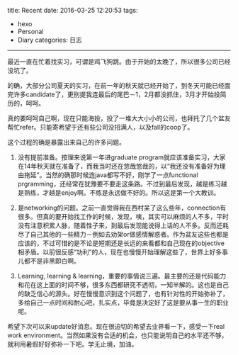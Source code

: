 title: Recent
date: 2016-03-25 12:20:53
tags:
- hexo
- Personal
- Diary 
categories: 日志

---


最近一直在忙着找实习，可谓是鸡飞狗跳。由于开始的太晚了，所以很多公司已经没坑了。

的确，大部分公司夏天的实习，在前一年的秋天就已经开始了，到冬天可能已经面完许多candidate了，更别提我连最后的尾巴－1，2月都没抓住，3月才开始投简历的，呵呵。

真的要呵呵自己啊，现在只能海投，投了一堆大大小小的公司，也拜托了几个盆友帮忙refer。只能寄希望于还有些公司没招满人，以及fall的coop了。

这个过程的确是暴露出来自己的许多问题。

1. 没有提前准备。按理来说第一年进graduate program就应该准备实习，大家在14年秋天就在准备了，而我当时还在悠哉悠哉的，以“我还没有准备好为理由拖延”。当然的确那时候连java都写不好，刚学了一点functional prgramming，还经常在犹豫要不要走这条路。不过到最后发现，越是练习越是熟练，才越是enjoy啊。不练是永远做不好的。所以这是第一个大教训。

2. 是networking的问题。之前一直觉得我在西村呆了这么些年，connection有很多。但真的要开始找工作的时候，发现，咦，其实可以麻烦的人不多，平时没有注意积累人脉，随着性子来，到最后发现能说得上话的人不多。反而还耗尽了自己其他的一些精力－例如去劝架or做感情解惑者。作为盆友这些也都是应该的，不过可惜的是不论是短期还是长远的来看都和自己现在的objective相矛盾。以前很反感“功利”的人，现在也慢慢开始理解这些了，世界上好多事儿都不是非黑即白啊。

3. Learning, learning & learning，重要的事情说三遍。最主要的还是代码能力和花在这上面的时间不够，很多东西都研究不透彻，一知半解的。这也是自己的缺乏信心的源头。好在慢慢意识到这个问题了，也有针对性的开始弥补了，多给自己一点时间和耐心吧，扎实点，毕竟是决定好了这是要从事一生的职业呢。

希望下次可以来update好消息。现在很迫切的希望去业界看一下，感受一下real work environment。当然如果没有合适的机会，也只能说明自己的水平还不够，就利用暑假好好弥补一下吧。学无止境，加油。
